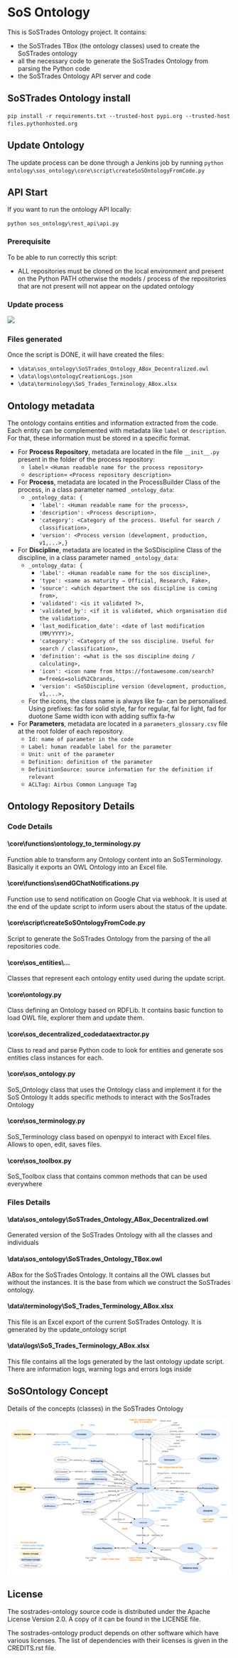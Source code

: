 # SoS Ontology

This is SoSTrades Ontology project.
It contains:
 - the SoSTrades TBox (the ontology classes) used to create the SoSTrades ontology
 - all the necessary code to generate the SoSTrades Ontology from parsing the Python code
 - the SoSTrades Ontology API server and code


## SoSTrades Ontology install
`pip install -r requirements.txt --trusted-host pypi.org --trusted-host files.pythonhosted.org`

## Update Ontology

The update process can be done through a Jenkins job by running `python ontology\sos_ontology\core\script\createSoSOntologyFromCode.py`

## API Start
If you want to run the ontology API locally:

`python sos_ontology\rest_api\api.py`

### Prerequisite
To be able to run correctly this script:
 - ALL repositories must be cloned on the local environment and present on the Python PATH otherwise the models / process of the repositories that are not present will not appear on the updated ontology

### Update process
![](Update_process.png)

### Files generated
Once the script is DONE, it will have created the files:
 - `\data\sos_ontology\SoSTrades_Ontology_ABox_Decentralized.owl`
 - `\data\logs\ontologyCreationLogs.json`
 - `\data\terminology\SoS_Trades_Terminology_ABox.xlsx`

## Ontology metadata
The ontology contains entities and information extracted from the code.
Each entity can be complemented with metadata like `label` or `description`. For that, these information must be stored in a specific format.
 - For **Process Repository**, metadata are located in the file `__init__.py` present in the folder of the process repository:
   - `label`= `<Human readable name for the process repository>`
   - `description`= `<Process repository description>`
 - For **Process**, metadata are located in the ProcessBuilder Class of the process, in a class parameter named `_ontology_data`:
   - `_ontology_data: {`
     - `'label': <Human readable name for the process>,`
     - `'description': <Process description>,`
     - `'category': <Category of the process. Useful for search / classification>,`
     - `'version': <Process version (development, production, v1,...>,}`
 - For **Discipline**, metadata are located in the SoSDiscipline  Class of the discipline, in a class parameter named `_ontology_data`:
   - `_ontology_data: {`
     - `'label': <Human readable name for the sos discipline>,`
     - `'type': <same as maturity ⇒ Official, Research, Fake>,`
     - `'source': <which department the sos discipline is coming from>,`
     - `'validated': <is it validated ?>,`
     - `'validated_by': <if it is validated, which organisation did the validation>,`
     - `'last_modification_date': <date of last modification (MM/YYYY)>,`
     - `'category': <Category of the sos discipline. Useful for search / classification>,`
     - `'definition': <what is the sos discipline doing / calculating>,`
     - `'icon': <icon name from https://fontawesome.com/search?m=free&s=solid%2Cbrands,`
     - `'version': <SoSDiscipline version (development, production, v1,...>,`
   - For the icons, the class name is always like fa-<ICONNAME> can be personalised.
Using prefixes: fas for solid style, far for regular, fal for light, fad for duotone
Same width icon with adding suffix fa-fw
 - For **Parameters**, metadata are located in a `parameters_glossary.csv` file at the root folder of each repository.
   - `Id: name of parameter in the code`
   - `Label: human readable label for the parameter`
   - `Unit: unit of the parameter`
   - `Definition: definition of the parameter`
   - `DefinitionSource: source information for the definition if relevant`
   - `ACLTag: Airbus Common Language Tag`
## Ontology Repository Details
### Code Details

#### **\core\functions\ontology_to_terminology.py**

Function able to transform any Ontology content into an SoSTerminology. Basically it exports an OWL Ontology into an Excel file.
#### **\core\functions\sendGChatNotifications.py**

Function use to send notification on Google Chat via webhook. It is used at the end of the update script to inform users about the status of the update.

#### **\core\script\createSoSOntologyFromCode.py**

Script to generate the SoSTrades Ontology from the parsing of the all repositories code.
#### **\core\sos_entities\\...**

Classes that represent each ontology entity used during the update script.

#### **\core\ontology.py**

Class defining an Ontology based on RDFLib. It contains basic function to load OWL file, explorer them and update them.

#### **\core\sos_decentralized_codedataextractor.py**

Class to read and parse Python code to look for entities and generate sos entities class instances for each.

#### **\core\sos_ontology.py**

SoS_Ontology class that uses the Ontology class and implement it for the SoS Ontology
It adds specific methods to interact with the SosTrades Ontology

#### **\core\sos_terminology.py**

SoS_Terminology class based on openpyxl to interact with Excel files. Allows to open, edit, saves files.

#### **\core\sos_toolbox.py**

SoS_Toolbox class that contains common methods that can be used everywhere


### Files Details

#### **\data\sos_ontology\SoSTrades_Ontology_ABox_Decentralized.owl**

Generated version of the SoSTrades Ontology with all the classes and individuals

#### **\data\sos_ontology\SoSTrades_Ontology_TBox.owl**

ABox for the SoSTrades Ontology. It contains all the OWL classes but without the instances. It is the base from which we construct the SoSTrades ontology.


#### **\data\terminology\SoS_Trades_Terminology_ABox.xlsx**

This file is an Excel export of the current SoSTrades Ontology. It is generated by the update_ontology script
#### **\data\logs\SoS_Trades_Terminology_ABox.xlsx**

This file contains all the logs generated by the last ontology update script. There are information logs, warning logs and errors logs inside


## SoSOntology Concept

Details of the concepts (classes) in the SoSTrades Ontology

![](SoSConcepts.png)

## License
The sostrades-ontology source code is distributed under the Apache License Version 2.0.
A copy of it can be found in the LICENSE file.

The sostrades-ontology product depends on other software which have various licenses.
The list of dependencies with their licenses is given in the CREDITS.rst file.